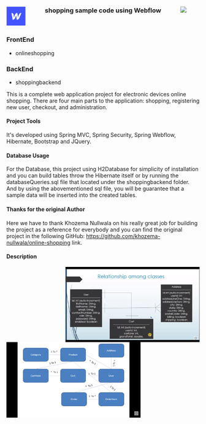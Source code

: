 
<div align="center">
    <img src="https://media.giphy.com/media/tPjlmJzj9Z99vwF5dV/giphy.gif" width="50" align="right"/> 
    <img src="https://github.com/devicons/devicon/blob/master/icons/webflow/webflow-original.svg" width="50" align="left"/> 
    <h3>shopping sample code using Webflow</h3>
</div>

<br>

### FrontEnd
 - onlineshopping

### BackEnd
 - shoppingbackend

This is a complete web application project for electronic devices online shopping. There are four main parts to the application: shopping, registering new user, checkout, and administration. 

#### Project Tools
It's developed using Spring MVC, Spring Security, Spring Webflow, Hibernate, Bootstrap and JQuery.

#### Database Usage
For the Database, this project using H2Database for simplicity of installation and you can build tables throw the Hibernate itself or by running the databaseQueries.sql file that located under the shoppingbackend folder. And by using the abovementioned sql file, you will be guarantee that a sample data will be inserted into the created tables.

#### Thanks for the original Author
Here we have to thank Khozema Nullwala on his really great job for building the project as a reference for everybody and you can find the original project in the following GitHub: https://github.com/khozema-nullwala/online-shopping link.

#### Description
<img src="./1.png" width="350" align="right">
<img src="./2.png" width="350" align="left">
